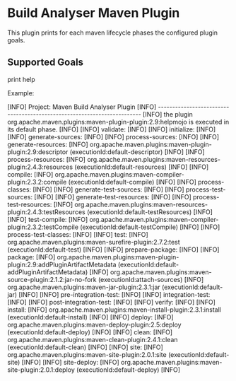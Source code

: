 Build Analyser Maven Plugin
===========================

This plugin prints for each maven lifecycle phases the configured plugin goals.

Supported Goals
---------------------------
print
help

Example:

[INFO] Project: Maven Build Analyser Plugin
[INFO] ------------------------------------------------------------------------
[INFO] the plugin org.apache.maven.plugins:maven-plugin-plugin:2.9:helpmojo is executed in its default phase.
[INFO] 
[INFO] validate:
[INFO] 
[INFO] initialize:
[INFO] 
[INFO] generate-sources:
[INFO] 
[INFO] process-sources:
[INFO] 
[INFO] generate-resources:
[INFO] 	org.apache.maven.plugins:maven-plugin-plugin:2.9:descriptor (executionId:default-descriptor)
[INFO] 
[INFO] process-resources:
[INFO] 	org.apache.maven.plugins:maven-resources-plugin:2.4.3:resources (executionId:default-resources)
[INFO] 
[INFO] compile:
[INFO] 	org.apache.maven.plugins:maven-compiler-plugin:2.3.2:compile (executionId:default-compile)
[INFO] 
[INFO] process-classes:
[INFO] 
[INFO] generate-test-sources:
[INFO] 
[INFO] process-test-sources:
[INFO] 
[INFO] generate-test-resources:
[INFO] 
[INFO] process-test-resources:
[INFO] 	org.apache.maven.plugins:maven-resources-plugin:2.4.3:testResources (executionId:default-testResources)
[INFO] 
[INFO] test-compile:
[INFO] 	org.apache.maven.plugins:maven-compiler-plugin:2.3.2:testCompile (executionId:default-testCompile)
[INFO] 
[INFO] process-test-classes:
[INFO] 
[INFO] test:
[INFO] 	org.apache.maven.plugins:maven-surefire-plugin:2.7.2:test (executionId:default-test)
[INFO] 
[INFO] prepare-package:
[INFO] 
[INFO] package:
[INFO] 	org.apache.maven.plugins:maven-plugin-plugin:2.9:addPluginArtifactMetadata (executionId:default-addPluginArtifactMetadata)
[INFO] 	org.apache.maven.plugins:maven-source-plugin:2.1.2:jar-no-fork (executionId:attach-sources)
[INFO] 	org.apache.maven.plugins:maven-jar-plugin:2.3.1:jar (executionId:default-jar)
[INFO] 
[INFO] pre-integration-test:
[INFO] 
[INFO] integration-test:
[INFO] 
[INFO] post-integration-test:
[INFO] 
[INFO] verify:
[INFO] 
[INFO] install:
[INFO] 	org.apache.maven.plugins:maven-install-plugin:2.3.1:install (executionId:default-install)
[INFO] 
[INFO] deploy:
[INFO] 	org.apache.maven.plugins:maven-deploy-plugin:2.5:deploy (executionId:default-deploy)
[INFO] 
[INFO] clean:
[INFO] 	org.apache.maven.plugins:maven-clean-plugin:2.4.1:clean (executionId:default-clean)
[INFO] 
[INFO] site:
[INFO] 	org.apache.maven.plugins:maven-site-plugin:2.0.1:site (executionId:default-site)
[INFO] 
[INFO] site-deploy:
[INFO] 	org.apache.maven.plugins:maven-site-plugin:2.0.1:deploy (executionId:default-deploy)
[INFO] 
 